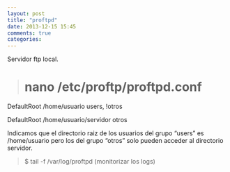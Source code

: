 ```yaml
---
layout: post
title: "proftpd"
date: 2013-12-15 15:45
comments: true
categories: 
---
```

Servidor ftp local.

># nano /etc/proftp/proftpd.conf

DefaultRoot     /home/usuario                    users, !otros

DefaultRoot     /home/usuario/servidor      otros

Indicamos que el directorio raiz de los usuarios del grupo “users” es /home/usuario  pero los del grupo “otros” solo pueden acceder al directorio servidor.

>$ tail -f /var/log/proftpd  (monitorizar los logs)

